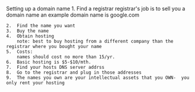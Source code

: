 Setting up a domain name
    1.  Find a registrar
         registrar's job is to sell you a domain name 
            an example domain name is google.com

    2.  Find the name you want
    3.  Buy the name
    4.  Obtain hosting
        note: best to buy hosting from a different company than the registrar where you bought your name    
    5.  Costs:  
        names should cost no more than 15/yr.
    6.  Basic hosting is $5-$10/mth.
    7.  Find your hosts DNS server addrss
    8.  Go to the registrar and plug in those addresses
    9.  The names you own are your intellectual assets that you OWN-  you only rent your hosting
    